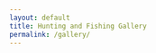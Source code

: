 ```yaml
---
layout: default
title: Hunting and Fishing Gallery
permalink: /gallery/
---
```


<div class="gallery">
	<a href="/images/Largemouth-Bass4.jpg" data-lightbox="Gallery" data-title="Largemouth Bass" class="thumb" style="background-image: url('/images/Largemouth-Bass4.jpg');" title="Largemouth Bass"></a>
	<a href="/images/Largemouth-Bass3.jpg" data-lightbox="Gallery" data-title="Largemouth Bass" class="thumb" style="background-image: url('/images/Largemouth-Bass3.jpg');" title="Largemouth Bass"></a>
	<a href="/images/Largemouth-Bass2.jpg" data-lightbox="Gallery" data-title="Largemouth Bass" class="thumb" style="background-image: url('/images/Largemouth-Bass2.jpg');" title="Largemouth Bass"></a>
	<a href="/images/Largemouth-Bass.jpg" data-lightbox="Gallery" data-title="Largemouth Bass" class="thumb" style="background-image: url('/images/Largemouth-Bass.jpg');" title="Largemouth Bass"></a>
	<a href="/images/Shadow-Rap.jpg" data-lightbox="Gallery" data-title="Shadow-Rap" class="thumb" style="background-image: url('/images/Shadow-Rap.jpg');" title="Shadow-Rap"></a>
	<a href="/images/Sebile-Walker.jpg" data-lightbox="Gallery" data-title="Sebile-Walker" class="thumb" style="background-image: url('/images/Sebile-Walker.jpg');" title="Sebile-Walker"></a>
	<a href="/images/Jumbo-Bluegill.jpg" data-lightbox="Gallery" data-title="Jumbo Bluegill" class="thumb" style="background-image: url('/images/Jumbo-Bluegill.jpg');" title="Jumbo Bluegill"></a>
	<a href="/images/Nine-Pound-Bowfin.jpg" data-lightbox="Gallery" data-title="Nine Pound Bowfin" class="thumb" style="background-image: url('/images/Nine-Pound-Bowfin.jpg');" title="Nine Pound Bowfin"></a>
	<a href="/images/RSC-Bass.jpg" data-lightbox="Gallery" data-title="RSC-Bass" class="thumb" style="background-image: url('/images/RSC-Bass.jpg');" title="RSC-Bass"></a>
	<a href="/images/2015-lake-trout.jpg" data-lightbox="Gallery" data-title="2015 lake trout" class="thumb" style="background-image: url('/images/2015-lake-trout.jpg');" title="2015 lake trout"></a>
	<a href="/images/Kayak-smallie.jpg" data-lightbox="Gallery" data-title="Kayak smallie" class="thumb" style="background-image: url('/images/Kayak-smallie.jpg');" title="Kayak smallie"></a>
	<a href="/images/Kayak-Pike.jpg" data-lightbox="Gallery" data-title="Kayak Pike" class="thumb" style="background-image: url('/images/Kayak-Pike.jpg');" title="Kayak Pike"></a>
	<a href="/images/Kayak-Largemouth.jpg" data-lightbox="Gallery" data-title="Kayak Largemouth" class="thumb" style="background-image: url('/images/Kayak-Largemouth.jpg');" title="Kayak Largemouth"></a>
	<a href="/images/Superior_Lake_Trout.jpg" data-lightbox="Gallery" data-title="Superior Lake Trout" class="thumb" style="background-image: url('/images/Superior_Lake_Trout.jpg');" title="Superior Lake Trout"></a>
	<a href="/images/Crappies.jpg" data-lightbox="Gallery" data-title="Crappies" class="thumb" style="background-image: url('/images/Crappies.jpg');" title="Crappies"></a>
	<a href="/images/Crappie_Walleye.jpg" data-lightbox="Gallery" data-title="Crappie Walleye" class="thumb" style="background-image: url('/images/Crappie_Walleye.jpg');" title="Crappie Walleye"></a>
	<a href="/images/Devils_Lake_Walleye.jpg" data-lightbox="Gallery" data-title="Devils Lake Walleye" class="thumb" style="background-image: url('/images/Devils_Lake_Walleye.jpg');" title="Devils Lake Walleye"></a>
	<a href="/images/Devils_Lake_Perch.jpg" data-lightbox="Gallery" data-title="Devils Lake Perch" class="thumb" style="background-image: url('/images/Devils_Lake_Perch.jpg');" title="Devils Lake Perch"></a>
	<a href="/images/Devils_Lake_Ice.jpg" data-lightbox="Gallery" data-title="Devils Lake Ice" class="thumb" style="background-image: url('/images/Devils_Lake_Ice.jpg');" title="Devils Lake Ice"></a>
	<a href="/images/Devils_Lake_Fish.jpg" data-lightbox="Gallery" data-title="Devils Lake Fish" class="thumb" style="background-image: url('/images/Devils_Lake_Fish.jpg');" title="Devils Lake Fish"></a>
	<a href="/images/Devils_Lake_Crappie.jpg" data-lightbox="Gallery" data-title="Devils Lake Crappie" class="thumb" style="background-image: url('/images/Devils_Lake_Crappie.jpg');" title="Devils Lake Crappie"></a>
	<a href="/images/2014-mule-deer.jpg" data-lightbox="Gallery" data-title="2014 mule deer" class="thumb" style="background-image: url('/images/2014-mule-deer.jpg');" title="2014 mule deer"></a>
	<a href="/images/Wader-Crappies.jpg" data-lightbox="Gallery" data-title="Wader Crappies" class="thumb" style="background-image: url('/images/Wader-Crappies.jpg');" title="Wader Crappies"></a>
	<a href="/images/Crappie-pile.jpg" data-lightbox="Gallery" data-title="Crappie pile" class="thumb" style="background-image: url('/images/Crappie-pile.jpg');" title="Crappie pile"></a>
	<a href="/images/Mule-deer3.jpg" data-lightbox="Gallery" data-title="Mule deer" class="thumb" style="background-image: url('/images/Mule-deer3.jpg');" title="Mule deer"></a>
	<a href="/images/Mule-deer2.1.jpg" data-lightbox="Gallery" data-title="Mule deer" class="thumb" style="background-image: url('/images/Mule-deer2.1.jpg');" title="Mule deer"></a>
	<a href="/images/Pheasants.jpg" data-lightbox="Gallery" data-title="Pheasants" class="thumb" style="background-image: url('/images/Pheasants.jpg');" title="Pheasants"></a>
	<a href="/images/Pheasants-with-Mark.jpg" data-lightbox="Gallery" data-title="Pheasants with Mark" class="thumb" style="background-image: url('/images/Pheasants-with-Mark.jpg');" title="Pheasants with Mark"></a>
	<a href="/images/Perch-fishing.JPG" data-lightbox="Gallery" data-title="Perch fishing" class="thumb" style="background-image: url('/images/Perch-fishing.JPG');" title="Perch fishing"></a>
	<a href="/images/Pheasants2.jpg" data-lightbox="Gallery" data-title="Pheasants" class="thumb" style="background-image: url('/images/Pheasants2.jpg');" title="Pheasants"></a>
	<a href="/images/Mule-deer2.jpg" data-lightbox="Gallery" data-title="Mule-deer" class="thumb" style="background-image: url('/images/Mule-deer2.jpg');" title="Mule deer"></a>
	<a href="/images/Sharptail-Grouse.jpg" data-lightbox="Gallery" data-title="Sharptail Grouse" class="thumb" style="background-image: url('/images/Sharptail-Grouse.jpg');" title="Sharptail Grouse"></a>
	<a href="/images/Sage-Grouse.jpg" data-lightbox="Gallery" data-title="Sage Grouse" class="thumb" style="background-image: url('/images/Sage-Grouse.jpg');" title="Sage Grouse"></a>
	<a href="/images/Winter-Mallards.jpg" data-lightbox="Gallery" data-title="Winter Mallards" class="thumb" style="background-image: url('/images/Winter-Mallards.jpg');" title="Winter Mallards"></a>
	<a href="/images/Antelope3.1.jpg" data-lightbox="Gallery" data-title="Antelope" class="thumb" style="background-image: url('/images/Antelope3.1.jpg');" title="Antelope"></a>
	<a href="/images/Antelope3.jpg" data-lightbox="Gallery" data-title="Antelope" class="thumb" style="background-image: url('/images/Antelope3.jpg');" title="Antelope"></a>
	<a href="/images/Geese.jpg" data-lightbox="Gallery" data-title="Geese" class="thumb" style="background-image: url('/images/Geese.jpg');" title="Geese"></a>
	<a href="/images/Antelope2.jpg" data-lightbox="Gallery" data-title="Antelope" class="thumb" style="background-image: url('/images/Antelope2.jpg');" title="Antelope"></a>
	<a href="/images/Montana-pike.jpg" data-lightbox="Gallery" data-title="Montana pike" class="thumb" style="background-image: url('/images/Montana-pike.jpg');" title="Montana pike"></a>
	<a href="/images/Montana-ice-fishing.jpg" data-lightbox="Gallery" data-title="Montana ice fishing" class="thumb" style="background-image: url('/images/Montana-ice-fishing.jpg');" title="Montana ice fishing"></a>
	<a href="/images/Antelope3.2.JPG" data-lightbox="Gallery" data-title="Antelope" class="thumb" style="background-image: url('/images/Antelope3.2.JPG');" title="Antelope"></a>
	<a href="/images/Pike-on.jpg" data-lightbox="Gallery" data-title="Pike on" class="thumb" style="background-image: url('/images/Pike-on.jpg');" title="Pike-on"></a>
	<a href="/images/First-muley-with-Mark.jpg" data-lightbox="Gallery" data-title="First muley with Mark" class="thumb" style="background-image: url('/images/First-muley-with-Mark.jpg');" title="First muley with Mark"></a>
</div>